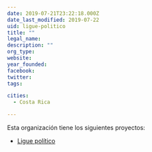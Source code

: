 ```yaml
---
date: 2019-07-21T23:22:18.000Z
date_last_modified: 2019-07-22
uid: ligue-politico
title: ""
legal_name: 
description: ""
org_type: 
website: 
year_founded: 
facebook: 
twitter: 
tags:

cities: 
  - Costa Rica

---
```


Esta organización tiene los siguientes proyectos:

- [Ligue político](/i/ligue-politico.html)
